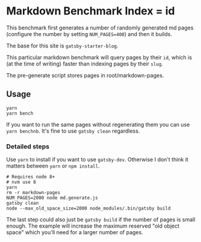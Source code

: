 # Markdown Benchmark Index = id

This benchmark first generates a number of randomly generated md pages (configure the number by setting `NUM_PAGES=400`) and then it builds.

The base for this site is `gatsby-starter-blog`.

This particular markdown benchmark will query pages by their `id`, which is (at the time of writing) faster than indexing pages by their `slug`.

The pre-generate script stores pages in root/markdown-pages.

## Usage

```shell
yarn
yarn bench
```

If you want to run the same pages without regenerating them you can use `yarn benchnb`. It's fine to use `gatsby clean` regardless.

### Detailed steps

Use `yarn` to install if you want to use `gatsby-dev`. Otherwise I don't think it matters between `yarn` or `npm install`.

```shell
# Requires node 8+
# nvm use 8
yarn
rm -r markdown-pages
NUM_PAGES=2000 node md.generate.js
gatsby clean
node --max_old_space_size=2000 node_modules/.bin/gatsby build
```

The last step could also just be `gatsby build` if the number of pages is small enough. The example will increase the maximum reserved "old object space" which you'll need for a larger number of pages.
